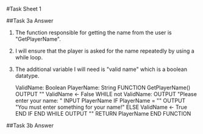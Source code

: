 #Task Sheet 1

##Task 3a Answer

1. The function responsible for getting the name from the user is "GetPlayerName".
2. I will ensure that the player is asked for the name repeatedly by using a while loop.
3. The additional variable I will need is "valid name" which is a boolean datatype. 

	ValidName: Boolean
	PlayerName: String
	FUNCTION GetPlayerName()
		OUTPUT ""
		ValidName <- False
		WHILE not ValidName:
			OUTPUT "Please enter your name: "
			INPUT PlayerName
			IF PlayerName = ""
				OUTPUT "You must enter something for your name!"
			ELSE
				ValidName <- True
			END IF
		END WHILE
		OUTPUT ""
		RETURN PlayerName
	END FUNCTION
			
			
##Task 3b Answer